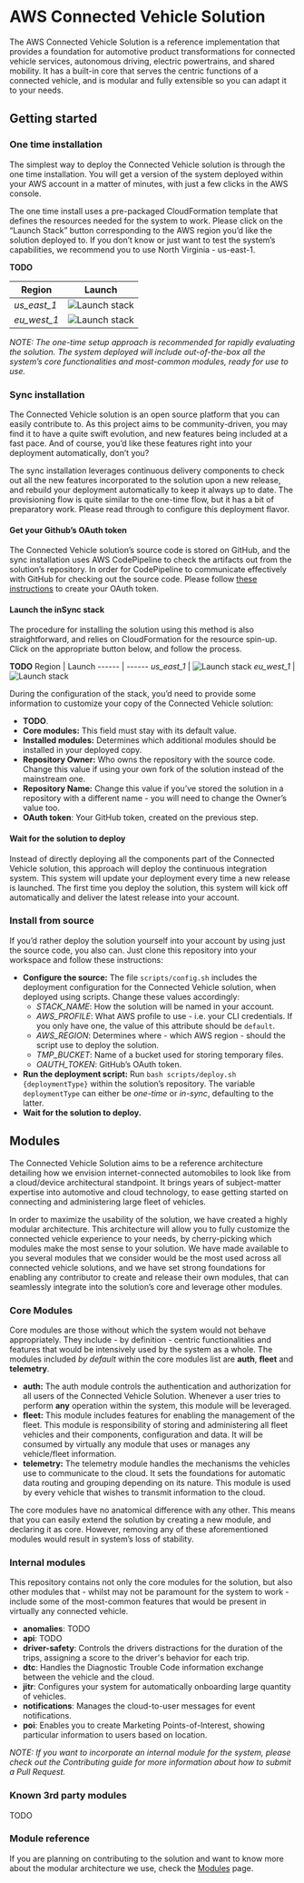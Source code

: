 # AWS Connected Vehicle Solution
The AWS Connected Vehicle Solution is a reference implementation that provides a foundation for automotive product transformations for connected vehicle services, autonomous driving, electric powertrains, and shared mobility. It has a built-in core that serves the centric functions of a connected vehicle, and is modular and fully extensible so you can adapt it to your needs.

## Getting started
### One time installation
The simplest way to deploy the Connected Vehicle solution is through the one time installation. You will get a version of the system deployed within your AWS account in a matter of minutes, with just a few clicks in the AWS console.

The one time install uses a pre-packaged CloudFormation template that defines the resources needed for the system to work. Please click on the “Launch Stack” button corresponding to the AWS region you’d like the solution deployed to. If you don’t know or just want to test the system’s capabilities, we recommend you to use North Virginia - us-east-1.

**TODO**

Region | Launch
 ------ | ------
 _us_east_1_ | ![Launch stack](https://s3.amazonaws.com/cloudformation-examples/cloudformation-launch-stack.png)
 _eu_west_1_ | ![Launch stack](https://s3.amazonaws.com/cloudformation-examples/cloudformation-launch-stack.png)

_NOTE: The one-time setup approach is recommended for rapidly evaluating the solution. The system deployed will include out-of-the-box all the system’s core functionalities and most-common modules, ready for use to use._

### Sync installation
The Connected Vehicle solution is an open source platform that you can easily contribute to. As this project aims to be community-driven, you may find it to have a quite swift evolution, and new features being included at a fast pace. And of course, you’d like these features right into your deployment automatically, don’t you?

The sync installation leverages continuous delivery components to check out all the new features incorporated to the solution upon a new release, and rebuild your deployment automatically to keep it always up to date. The provisioning flow is quite similar to the one-time flow, but it has a bit of preparatory work. Please read through to configure this deployment flavor.

#### Get your Github’s OAuth token
The Connected Vehicle solution’s source code is stored on GitHub, and the sync installation uses AWS CodePipeline to check the artifacts out from the solution’s repository. In order for CodePipeline to communicate effectively with GitHub for checking out the source code. Please follow [these instructions](TODO-link) to create your OAuth token.

#### Launch the inSync stack
The procedure for installing the solution using this method is also straightforward, and relies on CloudFormation for the resource spin-up. Click on the appropriate button below, and follow the process.

**TODO**
Region | Launch
 ------ | ------
_us_east_1_ | ![Launch stack](https://s3.amazonaws.com/cloudformation-examples/cloudformation-launch-stack.png)
_eu_west_1_ | ![Launch stack](https://s3.amazonaws.com/cloudformation-examples/cloudformation-launch-stack.png)

During the configuration of the stack, you’d need to provide some information to customize your copy of the Connected Vehicle solution:
* **TODO**.
* **Core modules:** This field must stay with its default value.
* **Installed modules:** Determines which additional modules should be installed in your deployed copy.
* **Repository Owner:** Who owns the repository with the source code. Change this value if using your own fork of the solution instead of the mainstream one.
* **Repository Name:** Change this value if you’ve stored the solution in a repository with a different name - you will need to change the Owner’s value too.
* **OAuth token**: Your GitHub token, created on the previous step.

#### Wait for the solution to deploy
Instead of directly deploying all the components part of the Connected Vehicle solution, this approach will deploy the continuous integration system. This system will update your deployment every time a new release is launched. The first time you deploy the solution, this system will kick off automatically and deliver the latest release into your account.

### Install from source
If you’d rather deploy the solution yourself into your account by using just the source code, you also can. Just clone this repository into your workspace and follow these instructions:

* **Configure the source:** The file `scripts/config.sh` includes the deployment configuration for the Connected Vehicle solution, when deployed using scripts. Change these values accordingly:
	* _STACK_NAME_: How the solution will be named in your account.
	* _AWS_PROFILE_: What AWS profile to use - i.e. your CLI credentials. If you only have one, the value of this attribute should be `default`.
	* _AWS_REGION_: Determines where - which AWS region - should the script use to deploy the solution.
	* _TMP_BUCKET_: Name of a bucket used for storing temporary files.
	* _OAUTH_TOKEN_: GitHub’s OAuth token.
* **Run the deployment script:** Run `bash scripts/deploy.sh {deploymentType}`  within the solution’s repository. The variable `deploymentType` can either be _one-time_ or _in-sync_, defaulting to the latter.
* **Wait for the solution to deploy.**

## Modules
The Connected Vehicle Solution aims to be a reference architecture detailing how we envision internet-connected automobiles to look like from a cloud/device architectural standpoint. It brings years of subject-matter expertise into  automotive and cloud technology, to ease getting started on connecting and administering large fleet of vehicles.

In order to maximize the usability of the solution, we have created a highly modular architecture. This architecture will allow you to fully customize the connected vehicle experience to your needs, by cherry-picking which modules make the most sense to your solution. We have made available to you several modules that we consider would be the most used across all connected vehicle solutions, and we have set strong foundations for enabling any contributor to create and release their own modules, that can seamlessly integrate into the solution’s core and leverage other modules.

### Core Modules
Core modules are those without which the system would not behave appropriately. They include - by definition - centric functionalities and features that would be intensively used by the system as a whole. The modules included _by default_ within the core modules list are **auth**, **fleet** and **telemetry**.
* **auth:** The auth module controls the authentication and authorization for all users of the Connected Vehicle Solution. Whenever a user tries to perform **any** operation within the system, this module will be leveraged.
* **fleet:** This module includes features for enabling the management of the fleet. This module is responsibility of storing and administering all fleet vehicles and their components, configuration and data. It will be consumed by virtually any module that uses or manages any vehicle/fleet information.
* **telemetry:** The telemetry module handles the mechanisms the vehicles use to communicate to the cloud. It sets the foundations for automatic data routing and grouping depending on its nature. This module is used by every vehicle that wishes to transmit information to the cloud.

The core modules have no anatomical difference with any other. This means that you can easily extend the solution by creating a new module, and declaring it as core. However, removing any of these aforementioned modules would result in system’s loss of stability.

### Internal modules
This repository contains not only the core modules for the solution, but also other modules that - whilst may not be paramount for the system to work - include some of the most-common features that would be present in virtually any connected vehicle.

* **anomalies**: TODO
* **api**: TODO
* **driver-safety**: Controls the drivers distractions for the duration of the trips, assigning a score to the driver's behavior for each trip.
* **dtc**: Handles the Diagnostic Trouble Code information exchange between the vehicle and the cloud.
* **jitr**: Configures your system for automatically onboarding large quantity of vehicles.
* **notifications**: Manages the cloud-to-user messages for event notifications.
* **poi**: Enables you to create Marketing Points-of-Interest, showing particular information to users based on location.

_NOTE: If you want to incorporate an internal module for the system, please check out the Contributing guide for more information about how to submit a Pull Request._

### Known 3rd party modules
TODO

### Module reference

If you are planning on contributing to the solution and want to know more about the modular architecture we use, check the [Modules](/MODULES.md) page.

